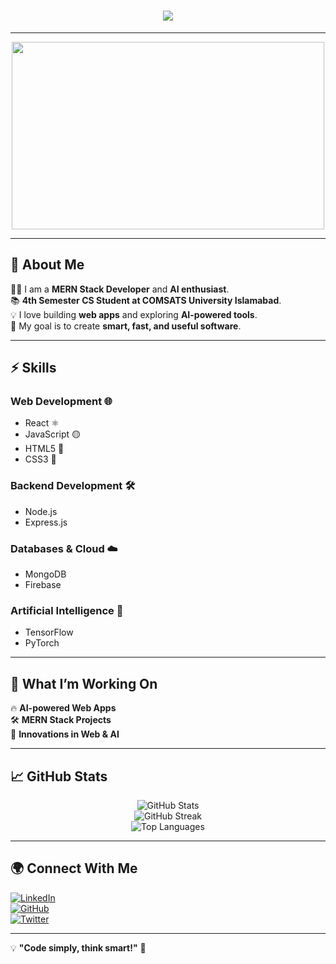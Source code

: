<h1 align="center">
  <img src="https://readme-typing-svg.demolab.com?font=Fira+Code&size=30&pause=1000&color=F7F7F7&center=true&width=700&lines=Hi%2C+I'm+Malik+Saad+Hayat!;MERN+Developer+%7C+Generative+AI+Enthusiast;4th+Sem+CS+Student+at+COMSATS+Islamabad">
</h1>

---

<p align="center">
  <img src="https://media.giphy.com/media/hpXdHPfFI5wTABdDx9/giphy.gif" width="500" height="300" />
</p>

---

## 🚀 About Me  

👨‍💻 I am a **MERN Stack Developer** and **AI enthusiast**.  
📚 **4th Semester CS Student at COMSATS University Islamabad**.  
💡 I love building **web apps** and exploring **AI-powered tools**.  
🎯 My goal is to create **smart, fast, and useful software**.  

---

## ⚡ Skills  

### **Web Development 🌐**  
- React ⚛️  
- JavaScript 🟡  
- HTML5 📄  
- CSS3 🎨  

### **Backend Development 🛠**  
- Node.js  
- Express.js  

### **Databases & Cloud ☁️**  
- MongoDB  
- Firebase  

### **Artificial Intelligence 🤖**  
- TensorFlow  
- PyTorch  

---

## 🎯 What I’m Working On  

🔥 **AI-powered Web Apps**  
🛠 **MERN Stack Projects**  
📡 **Innovations in Web & AI**  

---

## 📈 GitHub Stats  

<p align="center">
  <img src="https://github-readme-stats.vercel.app/api?username=saadhtiwana&show_icons=true&theme=tokyonight" alt="GitHub Stats" />
  <br>
  <img src="https://github-readme-streak-stats.herokuapp.com/?user=saadhtiwana&theme=tokyonight" alt="GitHub Streak" />
  <br>
  <img src="https://github-readme-stats.vercel.app/api/top-langs/?username=saadhtiwana&layout=compact&theme=tokyonight" alt="Top Languages" />
</p>

---

## 🌍 Connect With Me  

[![LinkedIn](https://img.shields.io/badge/-LinkedIn-0A66C2?style=for-the-badge&logo=linkedin&logoColor=white)](https://linkedin.com/in/saadhtiwana)  
[![GitHub](https://img.shields.io/badge/-GitHub-181717?style=for-the-badge&logo=github&logoColor=white)](https://github.com/saadhtiwana)  
[![Twitter](https://img.shields.io/badge/-Twitter-1DA1F2?style=for-the-badge&logo=twitter&logoColor=white)](https://twitter.com/saadhtiwana)  

---

💡 **"Code simply, think smart!"** 🚀  
